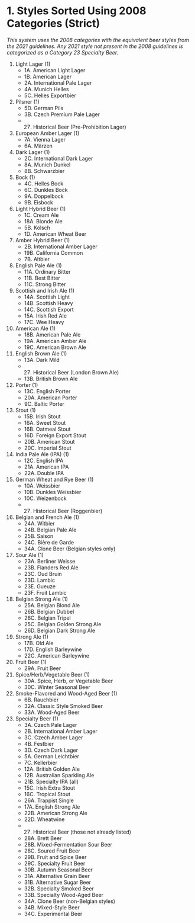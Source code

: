 # 1. Styles Sorted Using 2008 Categories (Strict)

_This system uses the 2008 categories with the equivalent beer styles from the 2021 guidelines. Any 2021 style not present in the 2008 guidelines is categorized as a Category 23 Specialty Beer._

1. Light Lager (1)
    - 1A. American Light Lager
    - 1B. American Lager
    - 2A. International Pale Lager
    - 4A. Munich Helles
    - 5C. Helles Exportbier
1. Pilsner (1)
    - 5D. German Pils
    - 3B. Czech Premium Pale Lager
    - 27. Historical Beer (Pre-Prohibition Lager)
1. European Amber Lager (1)
    - 7A. Vienna Lager 
    - 6A. M&auml;rzen
1. Dark Lager (1)
    - 2C. International Dark Lager
    - 8A. Munich Dunkel
    - 8B. Schwarzbier
1. Bock (1)
    - 4C. Helles Bock
    - 6C. Dunkles Bock
    - 9A. Doppelbock
    - 9B. Eisbock
1. Light Hybrid Beer (1)
    - 1C. Cream Ale
    - 18A. Blonde Ale
    - 5B. K&ouml;lsch
    - 1D. American Wheat Beer
1. Amber Hybrid Beer (1)
    - 2B. International Amber Lager
    - 19B. California Common
    - 7B. Altbier
1. English Pale Ale (1)
    - 11A. Ordinary Bitter
    - 11B. Best Bitter
    - 11C. Strong Bitter
1. Scottish and Irish Ale (1)
    - 14A. Scottish Light
    - 14B. Scottish Heavy
    - 14C. Scottish Export
    - 15A. Irish Red Ale
    - 17C. Wee Heavy
1. American Ale (1)
    - 18B. American Pale Ale
    - 19A. American Amber Ale
    - 19C. American Brown Ale
1. English Brown Ale (1)
    - 13A. Dark Mild
    - 27. Historical Beer (London Brown Ale)
    - 13B. British Brown Ale
1. Porter (1)
    - 13C. English Porter
    - 20A. American Porter
    - 9C. Baltic Porter
1. Stout (1)
    - 15B. Irish Stout
    - 16A. Sweet Stout
    - 16B. Oatmeal Stout
    - 16D. Foreign Export Stout
    - 20B. American Stout
    - 20C. Imperial Stout
1. India Pale Ale (IPA) (1)
    - 12C. English IPA
    - 21A. American IPA
    - 22A. Double IPA
1. German Wheat and Rye Beer (1)
    - 10A. Weissbier
    - 10B. Dunkles Weissbier
    - 10C. Weizenbock
    - 27. Historical Beer (Roggenbier)
1. Belgian and French Ale (1)
    - 24A. Witbier
    - 24B. Belgian Pale Ale
    - 25B. Saison
    - 24C. Bi&egrave;re de Garde
    - 34A. Clone Beer (Belgian styles only)
1. Sour Ale (1)
    - 23A. Berliner Weisse
    - 23B. Flanders Red Ale
    - 23C. Oud Bruin
    - 23D. Lambic
    - 23E. Gueuze
    - 23F. Fruit Lambic
1. Belgian Strong Ale (1)
    - 25A. Belgian Blond Ale
    - 26B. Belgian Dubbel
    - 26C. Belgian Tripel
    - 25C. Belgian Golden Strong Ale
    - 26D. Belgian Dark Strong Ale
1. Strong Ale (1)
    - 17B. Old Ale
    - 17D. English Barleywine
    - 22C. American Barleywine
1. Fruit Beer (1)
    - 29A. Fruit Beer
1. Spice/Herb/Vegetable Beer (1)
    - 30A. Spice, Herb, or Vegetable Beer
    - 30C. Winter Seasonal Beer
1. Smoke-Flavored and Wood-Aged Beer (1)
    - 6B. Rauchbier
    - 32A. Classic Style Smoked Beer
    - 33A. Wood-Aged Beer
1. Specialty Beer (1)
    - 3A. Czech Pale Lager
    - 2B. International Amber Lager
    - 3C. Czech Amber Lager
    - 4B. Festbier
    - 3D. Czech Dark Lager
    - 5A. German Leichtbier
    - 7C. Kellerbier
    - 12A. British Golden Ale
    - 12B. Australian Sparkling Ale
    - 21B. Specialty IPA (all)
    - 15C. Irish Extra Stout
    - 16C. Tropical Stout
    - 26A. Trappist Single
    - 17A. English Strong Ale
    - 22B. American Strong Ale
    - 22D. Wheatwine
    - 27. Historical Beer (those not already listed)
    - 28A. Brett Beer
    - 28B. Mixed-Fermentation Sour Beer
    - 28C. Soured Fruit Beer
    - 29B. Fruit and Spice Beer
    - 29C. Specialty Fruit Beer
    - 30B. Autumn Seasonal Beer
    - 31A. Alternative Grain Beer
    - 31B. Alternative Sugar Beer
    - 32B. Specialty Smoked Beer
    - 33B. Specialty Wood-Aged Beer
    - 34A. Clone Beer (non-Belgian styles)
    - 34B. Mixed-Style Beer
    - 34C. Experimental Beer
